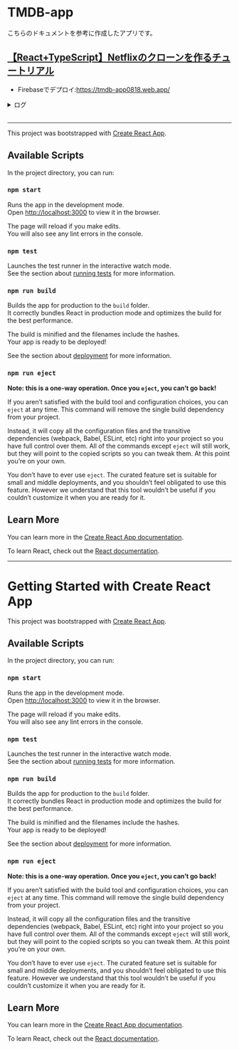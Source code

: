# TMDB-app

こちらのドキュメントを参考に作成したアプリです。<br>
## [【React+TypeScript】Netflixのクローンを作るチュートリアル](https://zenn.dev/gunners6518/books/4c4672f32dd100)

- Firebaseでデプロイ:https://tmdb-app0818.web.app/
<details>
<summary>ログ</summary>
1.ログイン後、プロジェクト内で`firebase init`

```
% firebase init
     ######## #### ########  ######## ########     ###     ######  ########
     ##        ##  ##     ## ##       ##     ##  ##   ##  ##       ##
     ######    ##  ########  ######   ########  #########  ######  ######
     ##        ##  ##    ##  ##       ##     ## ##     ##       ## ##
     ##       #### ##     ## ######## ########  ##     ##  ######  ########

You're about to initialize a Firebase project in this directory:

<!-- ここにfirebase initコマンドを叩いた場所が表示される -->

Before we get started, keep in mind:

  * You are initializing within an existing Firebase project directory

? Which Firebase features do you want to set up for this directory? Press Space to select features, then Enter to confirm your choices.

  // ▲▼キーで上下移動、スペースキーで選択

Hosting: Configure files for Firebase Hosting and (optionally) set up GitHub Action deploys

=== Project Setup

First, let's associate this project directory with a Firebase project.
You can create multiple project aliases by running firebase use --add,
but for now we'll just set up a default project.

i  Using project <!-- firebaseのプロジェクト名 --> (<!-- firebaseのプロジェクト名 -->)

=== Hosting Setup

Your public directory is the folder (relative to your project directory) that will contain Hosting assets to be uploaded with firebase deploy. If you have a build process for your assets, use your build's output directory.

? What do you want to use as your public directory? build
? Configure as a single-page app (rewrite all urls to /index.html)? Yes
? Set up automatic builds and deploys with GitHub? Yes
? File build/index.html already exists. Overwrite? No
i  Skipping write of build/index.html

i  Detected a .git folder at   <!-- ここにfirebase initコマンドを叩いた場所が表示される -->

i  Authorizing with GitHub to upload your service account to a GitHub repository's secrets store.

Visit this URL on this device to log in:
<!-- 自動で既存のブラウザに飛びGoogleログイン -->
Waiting for authentication...

✔  Success! Logged into GitHub as <!-- Githubのアカウント名 -->
? For which GitHub repository would you like to set up a GitHub workflow? (format: user/repository) <!-- Githubのアカウント名/リポジトリ名 -->

✔  Created service account github-action-********* with Firebase Hosting admin permissions.
✔  Uploaded service account JSON to GitHub as secret FIREBASE_SERVICE_ACCOUNT_<!-- Firebaseプロジェクト名 -->.
i  You can manage your secrets at <!-- Githubのアカウント名/リポジトリ名 -->/settings/secrets.

? Set up the workflow to run a build script before every deploy? Yes
? What script should be run before every deploy? npm ci && npm run build
<!-- ↑ここはそのままEnterキー -->
? GitHub workflow file for PR previews exists. Overwrite? firebase-hosting-pull-request.yml Yes
<!-- 何回もデプロイやってるのでファイルがあって、上書きしていいか、と言う意味。もちろんYes -->

✔  Created workflow file   <!-- ここにfirebase initコマンドを叩いた場所が表示される -->/.github/workflows/firebase-hosting-pull-request.yml
? Set up automatic deployment to your site's live channel when a PR is merged? Yes
? What is the name of the GitHub branch associated with your site's live channel? master
? The GitHub workflow file for deploying to the live channel already exists. Overwrite? firebase-hosting-merge.yml Yes

✔  Created workflow file /Users/mkk/Programming/Practice//.github/workflows/firebase-hosting-merge.yml

i  Action required: Visit this URL to revoke authorization for the Firebase CLI GitHub OAuth App:
https://github.com/settings/connections/applications/********************
i  Action required: Push any new workflow file(s) to your repo

i  Writing configuration info to firebase.json...
i  Writing project information to .firebaserc...

✔  Firebase initialization complete!
 % npm run build


> <!-- アプリ名 -->@0.1.0 build
> react-scripts build

Creating an optimized production build...
Compiled successfully.

File sizes after gzip:

  58.68 kB  build/static/js/main.146e7caa.js
  1.78 kB   build/static/js/787.a33fbe1d.chunk.js
  850 B     build/static/css/main.ffe76f3c.css

The project was built assuming it is hosted at ./.
You can control this with the homepage field in your package.json.

The build folder is ready to be deployed.

Find out more about deployment here:

  https://cra.link/deployment

 % firebase deploy

=== Deploying to '  <!-- firebaseのプロジェクト名 -->
'...

i  deploying hosting
i  hosting[<!-- firebaseのプロジェクト名 -->]: beginning deploy...
i  hosting[<!-- firebaseのプロジェクト名 -->]: found 14 files in build
✔  hosting[<!-- firebaseのプロジェクト名 -->]: file upload complete
i  hosting[<!-- firebaseのプロジェクト名 -->]: finalizing version...
✔  hosting[<!-- firebaseのプロジェクト名 -->]: version finalized
i  hosting[<!-- firebaseのプロジェクト名 -->]: releasing new version...
✔  hosting[<!-- firebaseのプロジェクト名 -->]: release complete

✔  Deploy complete!

<!-- Firebaseのコンソール -->
Project Console: https://console.firebase.google.com/project/<!-- firebaseのプロジェクト名 -->/overview
<!-- デプロイしたサイトのURL -->
Hosting URL: https://<!-- firebaseのプロジェクト名 -->.web.app
```
</details>
<br>

---
This project was bootstrapped with [Create React App](https://github.com/facebook/create-react-app).

## Available Scripts

In the project directory, you can run:

### `npm start`

Runs the app in the development mode.\
Open [http://localhost:3000](http://localhost:3000) to view it in the browser.

The page will reload if you make edits.\
You will also see any lint errors in the console.

### `npm test`

Launches the test runner in the interactive watch mode.\
See the section about [running tests](https://facebook.github.io/create-react-app/docs/running-tests) for more information.

### `npm run build`

Builds the app for production to the `build` folder.\
It correctly bundles React in production mode and optimizes the build for the best performance.

The build is minified and the filenames include the hashes.\
Your app is ready to be deployed!

See the section about [deployment](https://facebook.github.io/create-react-app/docs/deployment) for more information.

### `npm run eject`

**Note: this is a one-way operation. Once you `eject`, you can’t go back!**

If you aren’t satisfied with the build tool and configuration choices, you can `eject` at any time. This command will remove the single build dependency from your project.

Instead, it will copy all the configuration files and the transitive dependencies (webpack, Babel, ESLint, etc) right into your project so you have full control over them. All of the commands except `eject` will still work, but they will point to the copied scripts so you can tweak them. At this point you’re on your own.

You don’t have to ever use `eject`. The curated feature set is suitable for small and middle deployments, and you shouldn’t feel obligated to use this feature. However we understand that this tool wouldn’t be useful if you couldn’t customize it when you are ready for it.

## Learn More

You can learn more in the [Create React App documentation](https://facebook.github.io/create-react-app/docs/getting-started).

To learn React, check out the [React documentation](https://reactjs.org/).

---

# Getting Started with Create React App

This project was bootstrapped with [Create React App](https://github.com/facebook/create-react-app).

## Available Scripts

In the project directory, you can run:

### `npm start`

Runs the app in the development mode.\
Open [http://localhost:3000](http://localhost:3000) to view it in the browser.

The page will reload if you make edits.\
You will also see any lint errors in the console.

### `npm test`

Launches the test runner in the interactive watch mode.\
See the section about [running tests](https://facebook.github.io/create-react-app/docs/running-tests) for more information.

### `npm run build`

Builds the app for production to the `build` folder.\
It correctly bundles React in production mode and optimizes the build for the best performance.

The build is minified and the filenames include the hashes.\
Your app is ready to be deployed!

See the section about [deployment](https://facebook.github.io/create-react-app/docs/deployment) for more information.

### `npm run eject`

**Note: this is a one-way operation. Once you `eject`, you can’t go back!**

If you aren’t satisfied with the build tool and configuration choices, you can `eject` at any time. This command will remove the single build dependency from your project.

Instead, it will copy all the configuration files and the transitive dependencies (webpack, Babel, ESLint, etc) right into your project so you have full control over them. All of the commands except `eject` will still work, but they will point to the copied scripts so you can tweak them. At this point you’re on your own.

You don’t have to ever use `eject`. The curated feature set is suitable for small and middle deployments, and you shouldn’t feel obligated to use this feature. However we understand that this tool wouldn’t be useful if you couldn’t customize it when you are ready for it.

## Learn More

You can learn more in the [Create React App documentation](https://facebook.github.io/create-react-app/docs/getting-started).

To learn React, check out the [React documentation](https://reactjs.org/).
